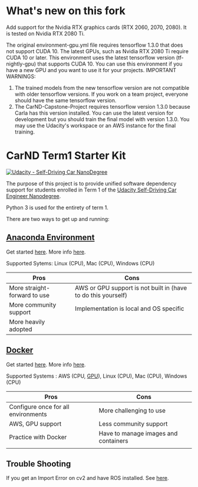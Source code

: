 # What's new on this fork
Add support for the Nvidia RTX graphics cards (RTX 2060, 2070, 2080).
It is tested on Nvidia RTX 2080 Ti.

The original environment-gpu.yml file requires tensorflow 1.3.0 that does not support CUDA 10.
The latest GPUs, such as Nvidia RTX 2080 Ti require CUDA 10 or later.
This environment uses the latest tensorflow version (tf-nightly-gpu) that supports CUDA 10.
You can use this environment if you have a new GPU and you want to use it for your projects.
IMPORTANT WARNINGS: 
1) The trained models from the new tensorflow version are not compatible with older tensorflow versions. If you work on a team project, everyone should have the same tensorflow version.
2) The CarND-Capstone-Project requires tensorflow version 1.3.0 because Carla has this version installed. You can use the latest version for development but you should train the final model with version 1.3.0. You may use the Udacity's workspace or an AWS instance for the final training.


# CarND Term1 Starter Kit

[![Udacity - Self-Driving Car NanoDegree](https://s3.amazonaws.com/udacity-sdc/github/shield-carnd.svg)](http://www.udacity.com/drive)

The purpose of this project is to provide unified software dependency support for students enrolled in Term 1 of the [Udacity Self-Driving Car Engineer Nanodegree](https://www.udacity.com/course/self-driving-car-engineer-nanodegree--nd013).

Python 3 is used for the entirety of term 1.

There are two ways to get up and running:

## [Anaconda Environment](doc/configure_via_anaconda.md)

Get started [here](doc/configure_via_anaconda.md). More info [here](http://conda.pydata.org/docs/).

Supported Sytems: Linux (CPU), Mac (CPU), Windows (CPU)     

| Pros                         | Cons                                               |
|------------------------------|----------------------------------------------------|
| More straight-forward to use | AWS or GPU support is not built in (have to do this yourself)              |
| More community support       | Implementation is local and OS specific            |
| More heavily adopted         |                                                    |

## [Docker](doc/configure_via_docker.md)

Get started [here](doc/configure_via_docker.md). More info [here](http://docker.com).

Supported Systems : AWS (CPU, [GPU](doc/docker_for_aws.md)), Linux (CPU), Mac (CPU), Windows (CPU)     

| Pros                                | Cons                                 |
|-------------------------------------|--------------------------------------|
| Configure once for all environments | More challenging to use              |
| AWS, GPU support                    | Less community support               |
| Practice with Docker              | Have to manage images and containers |
|                                     |                                      |

## Trouble Shooting

If you get an Import Error on cv2 and have ROS installed. See [here](https://stackoverflow.com/questions/43019951/after-install-ros-kinetic-cannot-import-opencv#).

